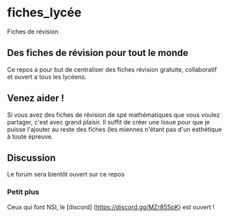 # fiches_lycée
Fiches de révision

## Des fiches de révision pour tout le monde
Ce repos a pour but de centraliser des fiches révision gratuite, collaboratif et ouvert a tous les lycéens.

## Venez aider !
Si vous avez des fiches de révision de spé mathématiques que vous voulez partager, c'est avec grand plaisir. Il suffit de créer une Issue pour que je puisse l'ajouter au reste des fiches (les miennes n'étant pas d'un esthétique à toute épreuve.

## Discussion 
Le forum sera bientôt ouvert sur ce repos

### Petit plus 
Ceux qui font NSI, le [discord] (https://discord.gg/MZr85SpK) est ouvert !
